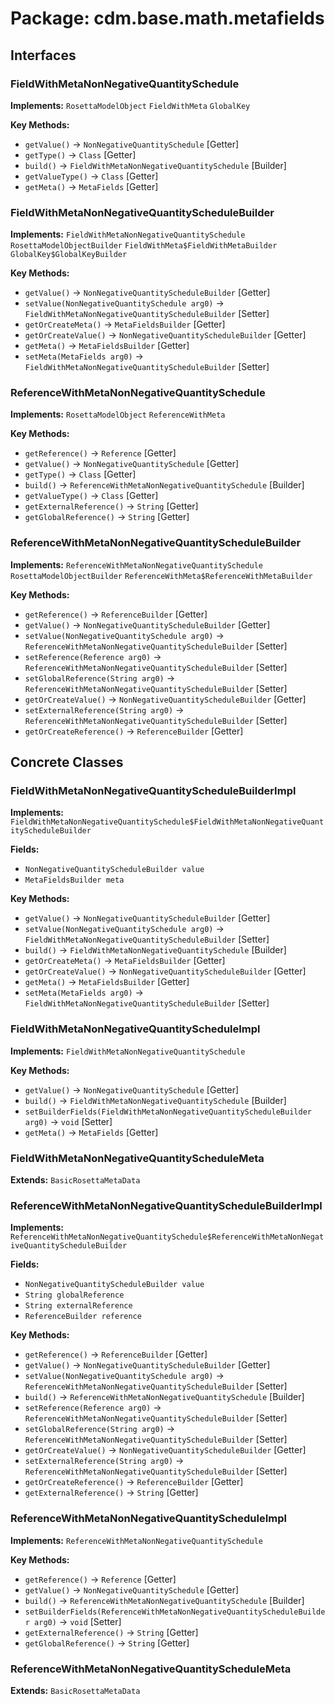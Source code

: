 # Package: cdm.base.math.metafields

## Interfaces

### FieldWithMetaNonNegativeQuantitySchedule
**Implements:** `RosettaModelObject` `FieldWithMeta` `GlobalKey` 

**Key Methods:**
- `getValue()` → `NonNegativeQuantitySchedule` [Getter]
- `getType()` → `Class` [Getter]
- `build()` → `FieldWithMetaNonNegativeQuantitySchedule` [Builder]
- `getValueType()` → `Class` [Getter]
- `getMeta()` → `MetaFields` [Getter]

### FieldWithMetaNonNegativeQuantityScheduleBuilder
**Implements:** `FieldWithMetaNonNegativeQuantitySchedule` `RosettaModelObjectBuilder` `FieldWithMeta$FieldWithMetaBuilder` `GlobalKey$GlobalKeyBuilder` 

**Key Methods:**
- `getValue()` → `NonNegativeQuantityScheduleBuilder` [Getter]
- `setValue(NonNegativeQuantitySchedule arg0)` → `FieldWithMetaNonNegativeQuantityScheduleBuilder` [Setter]
- `getOrCreateMeta()` → `MetaFieldsBuilder` [Getter]
- `getOrCreateValue()` → `NonNegativeQuantityScheduleBuilder` [Getter]
- `getMeta()` → `MetaFieldsBuilder` [Getter]
- `setMeta(MetaFields arg0)` → `FieldWithMetaNonNegativeQuantityScheduleBuilder` [Setter]

### ReferenceWithMetaNonNegativeQuantitySchedule
**Implements:** `RosettaModelObject` `ReferenceWithMeta` 

**Key Methods:**
- `getReference()` → `Reference` [Getter]
- `getValue()` → `NonNegativeQuantitySchedule` [Getter]
- `getType()` → `Class` [Getter]
- `build()` → `ReferenceWithMetaNonNegativeQuantitySchedule` [Builder]
- `getValueType()` → `Class` [Getter]
- `getExternalReference()` → `String` [Getter]
- `getGlobalReference()` → `String` [Getter]

### ReferenceWithMetaNonNegativeQuantityScheduleBuilder
**Implements:** `ReferenceWithMetaNonNegativeQuantitySchedule` `RosettaModelObjectBuilder` `ReferenceWithMeta$ReferenceWithMetaBuilder` 

**Key Methods:**
- `getReference()` → `ReferenceBuilder` [Getter]
- `getValue()` → `NonNegativeQuantityScheduleBuilder` [Getter]
- `setValue(NonNegativeQuantitySchedule arg0)` → `ReferenceWithMetaNonNegativeQuantityScheduleBuilder` [Setter]
- `setReference(Reference arg0)` → `ReferenceWithMetaNonNegativeQuantityScheduleBuilder` [Setter]
- `setGlobalReference(String arg0)` → `ReferenceWithMetaNonNegativeQuantityScheduleBuilder` [Setter]
- `getOrCreateValue()` → `NonNegativeQuantityScheduleBuilder` [Getter]
- `setExternalReference(String arg0)` → `ReferenceWithMetaNonNegativeQuantityScheduleBuilder` [Setter]
- `getOrCreateReference()` → `ReferenceBuilder` [Getter]

## Concrete Classes

### FieldWithMetaNonNegativeQuantityScheduleBuilderImpl
**Implements:** `FieldWithMetaNonNegativeQuantitySchedule$FieldWithMetaNonNegativeQuantityScheduleBuilder` 

**Fields:**
- `NonNegativeQuantityScheduleBuilder value`
- `MetaFieldsBuilder meta`

**Key Methods:**
- `getValue()` → `NonNegativeQuantityScheduleBuilder` [Getter]
- `setValue(NonNegativeQuantitySchedule arg0)` → `FieldWithMetaNonNegativeQuantityScheduleBuilder` [Setter]
- `build()` → `FieldWithMetaNonNegativeQuantitySchedule` [Builder]
- `getOrCreateMeta()` → `MetaFieldsBuilder` [Getter]
- `getOrCreateValue()` → `NonNegativeQuantityScheduleBuilder` [Getter]
- `getMeta()` → `MetaFieldsBuilder` [Getter]
- `setMeta(MetaFields arg0)` → `FieldWithMetaNonNegativeQuantityScheduleBuilder` [Setter]

### FieldWithMetaNonNegativeQuantityScheduleImpl
**Implements:** `FieldWithMetaNonNegativeQuantitySchedule` 

**Key Methods:**
- `getValue()` → `NonNegativeQuantitySchedule` [Getter]
- `build()` → `FieldWithMetaNonNegativeQuantitySchedule` [Builder]
- `setBuilderFields(FieldWithMetaNonNegativeQuantityScheduleBuilder arg0)` → `void` [Setter]
- `getMeta()` → `MetaFields` [Getter]

### FieldWithMetaNonNegativeQuantityScheduleMeta
**Extends:** `BasicRosettaMetaData` 

### ReferenceWithMetaNonNegativeQuantityScheduleBuilderImpl
**Implements:** `ReferenceWithMetaNonNegativeQuantitySchedule$ReferenceWithMetaNonNegativeQuantityScheduleBuilder` 

**Fields:**
- `NonNegativeQuantityScheduleBuilder value`
- `String globalReference`
- `String externalReference`
- `ReferenceBuilder reference`

**Key Methods:**
- `getReference()` → `ReferenceBuilder` [Getter]
- `getValue()` → `NonNegativeQuantityScheduleBuilder` [Getter]
- `setValue(NonNegativeQuantitySchedule arg0)` → `ReferenceWithMetaNonNegativeQuantityScheduleBuilder` [Setter]
- `build()` → `ReferenceWithMetaNonNegativeQuantitySchedule` [Builder]
- `setReference(Reference arg0)` → `ReferenceWithMetaNonNegativeQuantityScheduleBuilder` [Setter]
- `setGlobalReference(String arg0)` → `ReferenceWithMetaNonNegativeQuantityScheduleBuilder` [Setter]
- `getOrCreateValue()` → `NonNegativeQuantityScheduleBuilder` [Getter]
- `setExternalReference(String arg0)` → `ReferenceWithMetaNonNegativeQuantityScheduleBuilder` [Setter]
- `getOrCreateReference()` → `ReferenceBuilder` [Getter]
- `getExternalReference()` → `String` [Getter]

### ReferenceWithMetaNonNegativeQuantityScheduleImpl
**Implements:** `ReferenceWithMetaNonNegativeQuantitySchedule` 

**Key Methods:**
- `getReference()` → `Reference` [Getter]
- `getValue()` → `NonNegativeQuantitySchedule` [Getter]
- `build()` → `ReferenceWithMetaNonNegativeQuantitySchedule` [Builder]
- `setBuilderFields(ReferenceWithMetaNonNegativeQuantityScheduleBuilder arg0)` → `void` [Setter]
- `getExternalReference()` → `String` [Getter]
- `getGlobalReference()` → `String` [Getter]

### ReferenceWithMetaNonNegativeQuantityScheduleMeta
**Extends:** `BasicRosettaMetaData` 

